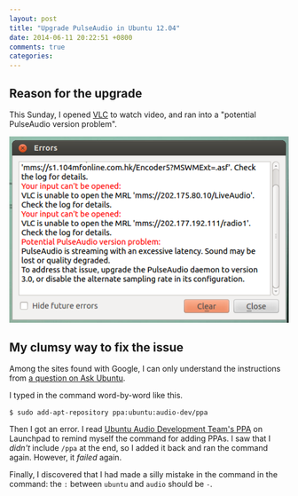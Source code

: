 ```yaml
---
layout: post
title: "Upgrade PulseAudio in Ubuntu 12.04"
date: 2014-06-11 20:22:51 +0800
comments: true
categories: 
---
```


Reason for the upgrade
---

This Sunday, I opened [VLC] to watch video, and ran into a "potential PulseAudio version problem".

![VLC error dialog showing a PulseAudio version problem][VLCErrDialog]

My clumsy way to fix the issue
---

Among the sites found with Google, I can only understand the instructions from [a question on Ask Ubuntu][AskUbuntu258892].

I typed in the command word-by-word like this.

<pre class="cli"><code class="ubuntu_gnome_terminal">$ sudo add-apt-repository ppa:ubuntu:audio-dev/ppa</code></pre>

Then I got an error.  I read [Ubuntu Audio Development Team's PPA][ubuntu-audio-dev] on Launchpad to remind myself the command for adding PPAs.  I saw that I *didn't* include `/ppa` at the end, so I added it back and ran the command again.  However, it *failed* again.

Finally, I discovered that I had made a silly mistake in the command in the command: the `:` between `ubuntu` and `audio` should be `-`.

[VLC]: https://www.videolan.org/vlc/ "VLC media player"
[AskUbuntu258892]: http://askubuntu.com/a/289380 "How to upgrade pulseaudio"
[ubuntu-audio-dev]: https://launchpad.net/~ubuntu-audio-dev/+archive/ppa

[VLCErrDialog]: /images/posts/PulseAudioUpgrade/errors.png
